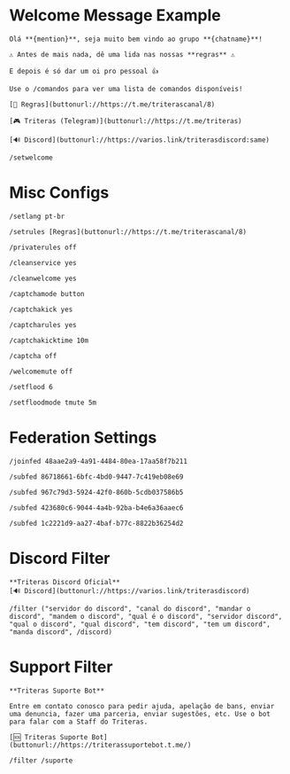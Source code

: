 # Welcome Message Example
```
Olá **{mention}**, seja muito bem vindo ao grupo **{chatname}**!

⚠️ Antes de mais nada, dê uma lida nas nossas **regras** ⚠️

E depois é só dar um oi pro pessoal 👍

Use o /comandos para ver uma lista de comandos disponíveis!

[📜 Regras](buttonurl://https://t.me/triterascanal/8)

[🎮 Triteras (Telegram)](buttonurl://https://t.me/triteras)

[🔊 Discord](buttonurl://https://varios.link/triterasdiscord:same)
```

`/setwelcome`

# Misc Configs

`/setlang pt-br`

`/setrules [Regras](buttonurl://https://t.me/triterascanal/8)`

`/privaterules off`

`/cleanservice yes`

`/cleanwelcome yes`

`/captchamode button`

`/captchakick yes`

`/captcharules yes`

`/captchakicktime 10m`

`/captcha off`

`/welcomemute off`

`/setflood 6`

`/setfloodmode tmute 5m`


# Federation Settings
`/joinfed 48aae2a9-4a91-4484-80ea-17aa58f7b211`

`/subfed 86718661-6bfc-4bd0-9447-7c419eb08e69`

`/subfed 967c79d3-5924-42f0-860b-5cdb037586b5`

`/subfed 423680c6-9044-4a4b-92ba-b4e6a36aaec6`

`/subfed 1c2221d9-aa27-4baf-b77c-8822b36254d2`


# Discord Filter
```
**Triteras Discord Oficial**
[🔊 Discord](buttonurl://https://varios.link/triterasdiscord)
```
`/filter ("servidor do discord", "canal do discord", "mandar o discord", "mandem o discord", "qual é o discord", "servidor discord", "qual o discord", "qual discord", "tem discord", "tem um discord", "manda discord", /discord)`

# Support Filter
```
**Triteras Suporte Bot**

Entre em contato conosco para pedir ajuda, apelação de bans, enviar uma denuncia, fazer uma parceria, enviar sugestões, etc. Use o bot para falar com a Staff do Triteras.

[🆘 Triteras Suporte Bot](buttonurl://https://triterassuportebot.t.me/)
```
`/filter /suporte`
